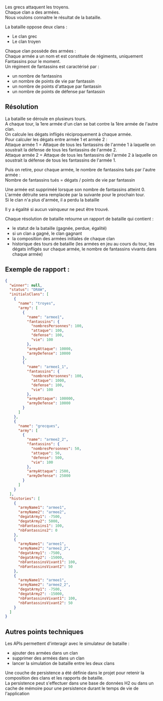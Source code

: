 Les grecs attaquent les troyens.\
Chaque clan a des armées.\
Nous voulons connaitre le résultat de la bataille.

La bataille oppose deux clans : 
- Le clan grec
- Le clan troyen

Chaque clan possède des armées :\
Chaque armée a un nom et est constituée de régiments, uniquement Fantassins pour le moment.\
Un régiment de fantassins est caractérisé par : 
- un nombre de fantassins
- un nombre de points de vie par fantassin
- un nombre de points d'attaque par fantassin
- un nombre de points de défense par fantassin

## Résolution
La bataille se déroule en plusieurs tours.\
A chaque tour, la 1ere armée d'un clan se bat contre la 1ère armée de l'autre clan.\
On calcule les dégats infligés réciproquement à chaque armée. \
Pour calculer les dégats entre armée 1 et armée 2 :\
Attaque armée 1 = Attaque de tous les fantassins de l'armée 1 à laquelle on soustrait la défense de tous les fantassins de l'armée 2.\
Attaque armée 2 = Attaque de tous les fantassins de l'armée 2 à laquelle on soustrait la défense de tous les fantassins de l'armée 1.

Puis on retire, pour chaque armée, le nombre de fantassins tués par l'autre armée :\
Nombre de fantassins tués = dégats / points de vie par fantassin

Une  armée est suppriméé lorsque son nombre de fantassins atteint 0. L'armée détruite sera remplacée par la suivante pour le prochain tour. \
Si le clan n'a plus d'armée, il a perdu la bataille

Il y a égalité si aucun vainqueur ne peut être trouvé.

Chaque résolution de  bataille retourne un rapport de bataille qui contient :
- le statut de la bataille (gagnée, perdue, égalité)
- si un clan a gagné, le clan gagnant
- la composition des armées initiales de chaque clan
- historique des tours de bataille (les armées en jeu au cours du tour, les dégats infligés sur chaque armée, le nombre de fantassins vivants dans chaque armée)

## Exemple de rapport :

```json
{
  "winner": null,
  "status": "DRAW",
  "initialsClans": [
    {
      "name": "troyes",
      "army": [
        {
          "name": "armee1",
          "fantassins": {
            "nombresPersonnes": 100,
            "attaque": 100,
            "defense": 100,
            "vie": 100
          },
          "armyAttaque": 10000,
          "armyDefense": 10000
        },
        {
          "name": "armee1_1",
          "fantassins": {
            "nombresPersonnes": 100,
            "attaque": 1000,
            "defense": 100,
            "vie": 100
          },
          "armyAttaque": 100000,
          "armyDefense": 10000
        }
      ]
    },
    {
      "name": "grecques",
      "army": [
        {
          "name": "armee2_2",
          "fantassins": {
            "nombresPersonnes": 50,
            "attaque": 50,
            "defense": 500,
            "vie": 100
          },
          "armyAttaque": 2500,
          "armyDefense": 25000
        }
      ]
    }
  ],
  "histories": [
    {
      "armyName1": "armee1",
      "armyName2": "armee2",
      "degatArmy1": -7500,
      "degatArmy2": 5000,
      "nbFantassins1": 100,
      "nbFantassins2": 0
    },
    {
      "armyName1": "armee1",
      "armyName2": "armee2_2",
      "degatArmy1": -7500,
      "degatArmy2": -15000,
      "nbFantassinsVivant1": 100,
      "nbFantassinsVivant2": 50
    },
    {
      "armyName1": "armee1",
      "armyName2": "armee2_2",
      "degatArmy1": -7500,
      "degatArmy2": -15000,
      "nbFantassinsVivant1": 100,
      "nbFantassinsVivant2": 50
    }
  ]
}
```

## Autres points techniques

Les APIs permettent d'interagir avec le simulateur de bataille :
- ajouter des armées dans un clan
- supprimer des armées dans un clan
- lancer la simulation de bataille entre les deux clans

Une couche de persistence a été définie dans le projet pour retenir la composition des clans et les rapports de bataille. \
La persistence peut s'effectuer dans une base de données H2 ou dans un cache de mémoire pour une persistence durant le temps de vie de l'application